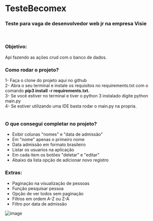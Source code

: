 # TesteBecomex
<h3>Teste para vaga de desenvolvedor web jr na empresa Visie</h2><br>



<h3>Objetivo:</h3>
Api fazendo as ações crud com o banco de dados.

<br>

<h3>Como rodar o projeto?</h3>
1- Faça o clone do projeto aqui no github<br>
2- Abra o seu terminal e instale os requisitos no requirements.txt com o comando <strong>pip3 install -r requirements.txt.</strong> <br>
3- Se você estiver no terminal e tiver o python 3 instalado digite python main.py<br>
4- Se estiver utilizando uma IDE basta rodar o main.py na propria.<br><br>

<h3>O que consegui completar no projeto?</h3>


- Exibir colunas "nomes" e "data de admissão"
- Em "nome" apenas o primeiro nome
- Data admissão em formato brasileiro
- Listar os usuarios na aplicação
- Em cada item os botões "deletar" e "editar"
- Abaixo da lista opção de adicionar novo registro



<h3>Extras:</h3>

- Paginação na visualização de pessoas
- Função pesquisar pessoa
- Opção de ver todos sem paginação
- Filtros em ordem A-Z ou Z-A
- Filtro por data de admissão

![image](https://user-images.githubusercontent.com/55301440/166244379-0ef049b8-04db-45b7-bba7-5a9e944756ca.png)
